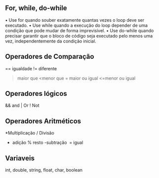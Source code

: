 ## For, while, do-while

• Use for quando souber exatamente quantas vezes o loop deve ser executado.
• Use while quando a execução do loop depender de uma condição que pode
mudar de forma imprevisível.
• Use do-while quando precisar garantir que o bloco de código seja executado pelo menos uma vez, independentemente da condição inicial.

## Operadores de Comparação

== igualdade
!= diferente

> maior que
> <menor que
> = maior ou igual
> <=menor ou igual

## Operadores lógicos

&& and
| Or
! Not

## Operadores Aritméticos

\*Multiplicação
/ Divisão

- adição
  % resto
  -subtração 
  = igual

## Variaveis

int, double, string, float, char, boolean
